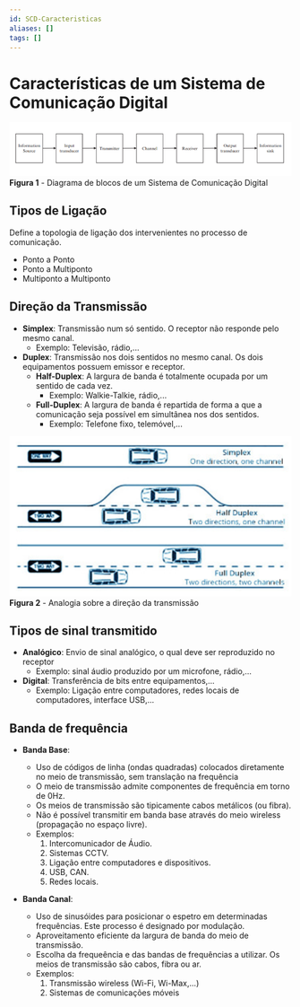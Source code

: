 ```yaml
---
id: SCD-Caracteristicas
aliases: []
tags: []
---
```


# Características de um Sistema de Comunicação Digital

![Diagrama de blocos de um Sistema de Comunicação Digital](./images/CD6.png)
**Figura 1** - Diagrama de blocos de um Sistema de Comunicação Digital

## Tipos de Ligação 

Define a topologia de ligação dos  intervenientes no processo de comunicação.

- Ponto a Ponto
- Ponto a Multiponto
- Multiponto a Multiponto

## Direção da Transmissão

- **Simplex**: Transmissão num só sentido. O receptor não responde pelo mesmo canal.
    - Exemplo: Televisão, rádio,...
- **Duplex**: Transmissão nos dois sentidos no mesmo canal. Os dois equipamentos possuem emissor e receptor.
    - **Half-Duplex**: A largura de banda é totalmente ocupada por um sentido de cada vez.
        - Exemplo: Walkie-Talkie, rádio,...
    - **Full-Duplex**: A largura de banda é repartida de forma a que a comunicação seja possível em simultânea nos dos sentidos.
        - Exemplo: Telefone fixo, telemóvel,...

![Analogia sobre a direção da transmissão](./images/CD7.png)
**Figura 2** - Analogia sobre a direção da transmissão

## Tipos de sinal transmitido

- **Analógico**: Envio de sinal analógico, o qual deve ser reproduzido no receptor
    - Exemplo: sinal áudio produzido por um microfone, rádio,...
- **Digital**: Transferência de bits entre equipamentos,...
    - Exemplo: Ligação entre computadores, redes locais de computadores, interface USB,...

## Banda de frequência

- **Banda Base**: 
    - Uso de códigos de linha (ondas quadradas) colocados diretamente no meio de transmissão, sem translação na frequência
    - O meio de transmissão admite componentes de frequência em torno de 0Hz.
    - Os meios de transmissão são tipicamente cabos metálicos (ou fibra).
    - Não é possível transmitir em banda base através do meio wireless (propagação no espaço livre).
    - Exemplos:
        1. Intercomunicador de Áudio.
        2. Sistemas CCTV.
        3. Ligação entre computadores e dispositivos.
        4. USB, CAN.
        5. Redes locais.

- **Banda Canal**:
    - Uso de sinusóides para posicionar o espetro em determinadas frequências. Este processo é designado por modulação.
    - Aproveitamento eficiente da largura de banda do meio de transmissão.
    - Escolha da frequeência e das bandas de frequências a utilizar. Os meios de transmissão são cabos, fibra ou ar.
    - Exemplos: 
        1. Transmissão wireless (Wi-Fi, Wi-Max,...)
        2. Sistemas de comunicações móveis

